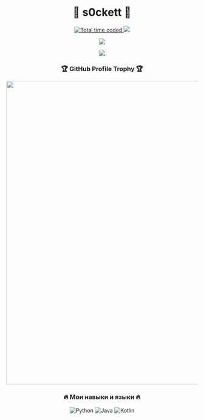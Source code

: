 <h1 align="center">🚀 s0ckett 🚀</h1>

<p align="center">
  <a href="https://wakatime.com/@blessedroot">
    <img src="https://wakatime.com/badge/user/92b064c2-718f-404a-83af-39d09251e7c5.svg" alt="Total time coded" />
  </a>
  <a href="https://github.com/blessedroot">
    <img src="https://komarev.com/ghpvc/?username=blessedroot&style=for-the-badge">
  </a>
</p>

<p align="center">
  <img src="https://github-readme-stats.vercel.app/api?username=blessedroot&count_private=true&theme=radical&show_icons=true&hide_border=true&icon_color=blue&text_color=ffffff&bg_color=00000000&hide_title=true">
</p>

<p align="center">
  <img src="https://github-profile-summary-cards.vercel.app/api/cards/profile-details?username=blessedroot&theme=solarized_dark">
</p>

<h3 align="center">🏆 GitHub Profile Trophy 🏆</h3>
<p align="center">
  <img width=800 src="https://github-profile-trophy.vercel.app/?username=blessedroot&column=8&theme=discord&no-frame=true&no-bg=true"/>
</p>

<h3 align="center">🔥 Мои навыки и языки 🔥</h3>

<p align="center">
  <img src="https://img.icons8.com/color/48/000000/python.png" alt="Python" title="Python" />
  <img src="https://img.icons8.com/color/48/000000/java-coffee-cup-logo.png" alt="Java" title="Java" />
  <img src="https://img.icons8.com/color/48/000000/kotlin.png" alt="Kotlin" title="Kotlin" />
</p>
